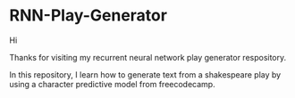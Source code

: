 # RNN-Play-Generator

Hi

Thanks for visiting my recurrent neural network play generator respository.

In this repository, I learn how to generate text from a shakespeare play by using a character predictive model from freecodecamp.
